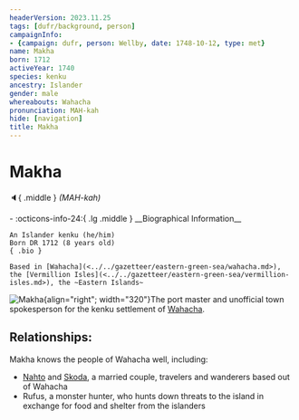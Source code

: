 ```yaml
---
headerVersion: 2023.11.25
tags: [dufr/background, person]
campaignInfo:
- {campaign: dufr, person: Wellby, date: 1748-10-12, type: met}
name: Makha
born: 1712
activeYear: 1740
species: kenku
ancestry: Islander
gender: male
whereabouts: Wahacha
pronunciation: MAH-kah
hide: [navigation]
title: Makha
---
```

# Makha
:speaker:{ .middle } *(MAH-kah)*  
<div class="grid cards ext-narrow-margin ext-one-column" markdown>
- :octicons-info-24:{ .lg .middle } __Biographical Information__

    An Islander kenku (he/him)  
    Born DR 1712 (8 years old)  
    { .bio }

    Based in [Wahacha](<../../gazetteer/eastern-green-sea/wahacha.md>), the [Vermillion Isles](<../../gazetteer/eastern-green-sea/vermillion-isles.md>), the ~Eastern Islands~
</div>



![Makha](../../assets/makha.png){align="right"; width="320"}The port master and unofficial town spokesperson for the kenku settlement of [Wahacha](<../../gazetteer/eastern-green-sea/wahacha.md>).  
## Relationships:
Makha knows the people of Wahacha well, including:
- [Nahto](<./nahto.md>) and [Skoda](<./skoda.md>), a married couple, travelers and wanderers based out of Wahacha
- Rufus, a monster hunter, who hunts down threats to the island in exchange for food and shelter from the islanders

